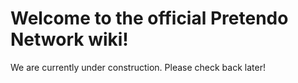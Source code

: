 <!-- TITLE: Main Page -->
<!-- SUBTITLE: Welcome! -->

# Welcome to the official Pretendo Network wiki!
We are currently under construction. Please check back later!